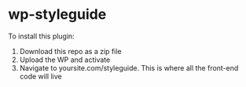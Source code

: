 # wp-styleguide

To install this plugin:
1. Download this repo as a zip file
2. Upload the WP and activate
3. Navigate to yoursite.com/styleguide. This is where all the front-end code will live
